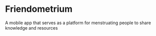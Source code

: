 # Friendometrium
 A mobile app that serves as a platform for menstruating people to share knowledge and resources
